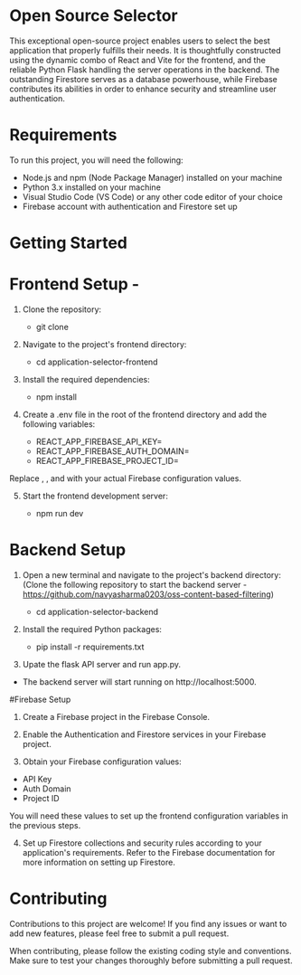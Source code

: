# Open Source Selector

This exceptional open-source project enables users to select the best application that properly fulfills their needs. It is thoughtfully constructed using the dynamic combo of React and Vite for the frontend, and the reliable Python Flask handling the server operations in the backend. The outstanding Firestore serves as a database powerhouse, while Firebase contributes its abilities in order to enhance security and streamline user authentication.

# Requirements

To run this project, you will need the following:

* Node.js and npm (Node Package Manager) installed on your machine
* Python 3.x installed on your machine
* Visual Studio Code (VS Code) or any other code editor of your choice
* Firebase account with authentication and Firestore set up

# Getting Started

# Frontend Setup -

1. Clone the repository:
 
   * git clone <repository-url>

2. Navigate to the project's frontend directory:

   * cd application-selector-frontend

3. Install the required dependencies:

   * npm install

4. Create a .env file in the root of the frontend directory and add the following variables:

    * REACT_APP_FIREBASE_API_KEY=<your-firebase-api-key>
    * REACT_APP_FIREBASE_AUTH_DOMAIN=<your-firebase-auth-domain>
    * REACT_APP_FIREBASE_PROJECT_ID=<your-firebase-project-id>

Replace <your-firebase-api-key>, <your-firebase-auth-domain>, and <your-firebase-project-id> with your actual Firebase configuration values.

5. Start the frontend development server:
 
    * npm run dev


# Backend Setup

1. Open a new terminal and navigate to the project's backend directory:
(Clone the following repository to start the backend server - https://github.com/navyasharma0203/oss-content-based-filtering)

    * cd application-selector-backend


2. Install the required Python packages:

    * pip install -r requirements.txt


3. Upate the flask API server and run app.py.

* The backend server will start running on http://localhost:5000.

#Firebase Setup

1. Create a Firebase project in the Firebase Console.

2. Enable the Authentication and Firestore services in your Firebase project.

3. Obtain your Firebase configuration values:

* API Key
* Auth Domain
* Project ID

You will need these values to set up the frontend configuration variables in the previous steps.

4. Set up Firestore collections and security rules according to your application's requirements. Refer to the Firebase documentation for more information on setting up Firestore.

# Contributing

Contributions to this project are welcome! If you find any issues or want to add new features, please feel free to submit a pull request.

When contributing, please follow the existing coding style and conventions. Make sure to test your changes thoroughly before submitting a pull request.




